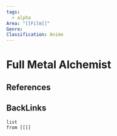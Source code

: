 ```yaml
---
tags:
  - alpha
Area: "[[Film]]"
Genre:
Classification: Anime
---
```

# Full Metal Alchemist



## References



## BackLinks

```dataview
list
from [[]]
```

